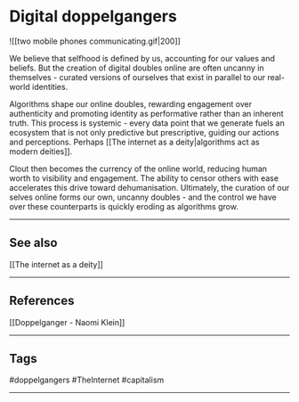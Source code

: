 # Digital doppelgangers

![[two mobile phones communicating.gif|200]]

We believe that selfhood is defined by us, accounting for our values and beliefs. But the creation of digital doubles online are often uncanny in themselves - curated versions of ourselves that exist in parallel to our real-world identities.

Algorithms shape our online doubles, rewarding engagement over authenticity and promoting identity as performative rather than an inherent truth. This process is systemic - every data point that we generate fuels an ecosystem that is not only predictive but prescriptive, guiding our actions and perceptions. Perhaps [[The internet as a deity|algorithms act as modern deities]].

Clout then becomes the currency of the online world, reducing human worth to visibility and engagement. The ability to censor others with ease accelerates this drive toward dehumanisation. Ultimately, the curation of our selves online forms our own, uncanny doubles - and the control we have over these counterparts is quickly eroding as algorithms grow.

---
## See also

[[The internet as a deity]]

---
## References

[[Doppelganger - Naomi Klein]]

---
## Tags

#doppelgangers #TheInternet #capitalism 

---

